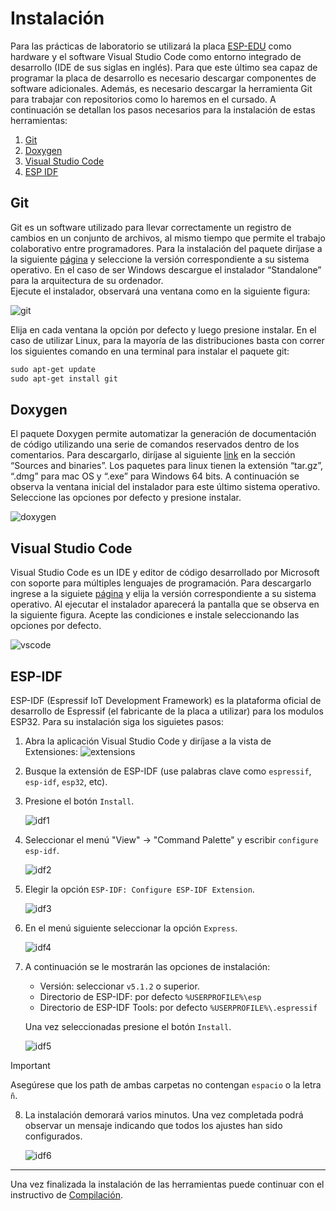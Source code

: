 # Instalación

Para las prácticas de laboratorio se utilizará la placa [ESP-EDU](./documentación/hardware.md) como hardware y el software Visual Studio Code como entorno integrado de desarrollo (IDE de sus siglas en inglés).
Para que este último sea capaz de programar la placa de desarrollo es necesario descargar componentes de software adicionales.
Además, es necesario descargar la herramienta Git para trabajar con repositorios como lo haremos en el cursado.
A continuación se detallan los pasos necesarios para la instalación de estas herramientas:

1. [Git](#git)
2. [Doxygen](#doxygen)
3. [Visual Studio Code](#visual-studio-code)
4. [ESP IDF](#esp-idf)

## Git

Git es un software utilizado para llevar correctamente un registro de cambios en un conjunto de archivos, al mismo tiempo que permite el trabajo colaborativo entre programadores.
Para la instalación del paquete diríjase a la siguiente [página](https://git-scm.com/downloads) y seleccione la versión correspondiente a su sistema operativo.
En el caso de ser Windows descargue el instalador “Standalone” para la arquitectura de su ordenador.  
Ejecute el instalador, observará una ventana como en la siguiente figura:

![git](./imágenes/git.png)

Elija en cada ventana la opción por defecto y luego presione instalar.
En el caso de utilizar Linux, para la mayoría de las distribuciones basta con correr los siguientes comando en una terminal para instalar el paquete git:

```PowerShell
sudo apt-get update
sudo apt-get install git
```

## Doxygen

El paquete Doxygen permite automatizar la generación de documentación de código utilizando una serie de comandos reservados dentro de los comentarios.
Para descargarlo, diríjase al siguiente [link](https://www.doxygen.nl/download.html) en la sección “Sources and binaries”.
Los paquetes para linux tienen la extensión “tar.gz”, “.dmg” para mac OS y “.exe” para Windows 64 bits.
A continuación se observa la ventana inicial del instalador para este último sistema operativo.
Seleccione las opciones por defecto y presione instalar.

![doxygen](./imágenes/doxygen.png)

## Visual Studio Code

Visual Studio Code es un IDE y editor de código desarrollado por Microsoft con soporte para múltiples lenguajes de programación.
Para descargarlo ingrese a la siguiete [página](https://code.visualstudio.com/) y elija la versión correspondiente a su sistema operativo.
Al ejecutar el instalador aparecerá la pantalla que se observa en la siguiente figura. Acepte las condiciones e instale seleccionando las opciones por defecto.

![vscode](./imágenes/vscode.png)

## ESP-IDF

ESP-IDF (Espressif IoT Development Framework) es la plataforma oficial de desarrollo de Espressif (el fabricante de la placa a utilizar) para los modulos ESP32.
Para su instalación siga los siguietes pasos:

1. Abra la aplicación Visual Studio Code y diríjase a la vista de Extensiones:  ![extensions](https://raw.githubusercontent.com/microsoft/vscode-icons/2ca0f3225c1ecd16537107f60f109317fcfc3eb0/icons/dark/extensions.svg)

2. Busque la extensión de ESP-IDF (use palabras clave como `espressif`, `esp-idf`, `esp32`, etc).

3. Presione el botón `Install`.

    ![idf1](./imágenes/idf1.png)

4. Seleccionar el menú "View" -> "Command Palette" y escribir `configure esp-idf`.

    ![idf2](./imágenes/idf2.png)

5. Elegir la opción `ESP-IDF: Configure ESP-IDF Extension`.

    ![idf3](./imágenes/idf3.png)

6. En el menú siguiente seleccionar la opción `Express`.

    ![idf4](./imágenes/idf4.png)

7. A continuación se le mostrarán las opciones de instalación:
   - Versión: seleccionar `v5.1.2` o superior.
   - Directorio de ESP-IDF: por defecto `%USERPROFILE%\esp`
   - Directorio de ESP-IDF Tools:  por defecto `%USERPROFILE%\.espressif`

    Una vez seleccionadas presione el botón `Install`.

    ![idf5](./imágenes/idf5.png)

> [!IMPORTANT]
> Asegúrese que los path de ambas carpetas no contengan `espacio` o la letra `ñ`.

8. La instalación demorará varios minutos. Una vez completada podrá observar un mensaje indicando que todos los ajustes han sido configurados.

    ![idf6](./imágenes/idf6.png)




---

Una vez finalizada la instalación de las herramientas puede continuar con el instructivo de [Compilación](./compilación.md).
